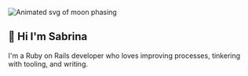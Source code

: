 ![Animated svg of moon phasing](https://raw.githubusercontent.com/skelebrina/skelebrina/release/assets/sky-banner-svg.svg)

## 🌝 Hi I'm Sabrina

I'm a Ruby on Rails developer who loves improving processes, tinkering with tooling, and writing.

